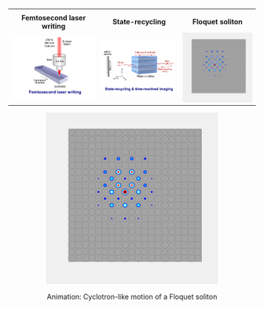 <style>
td, th {
   border: none!important;
}
</style>

<table>
  <tr>
    <td><b style="font-size:15px"></b></td>
    <td><b style="font-size:15px"></b></td>
 </tr>
<th> Femtosecond laser writing </th>
<th> State-recycling </th>
<th> Floquet soliton </th>
 <tr>
  <td><img src="imageN/FLW.png" width="350" /> </td>   
  <td><img src="imageN/StateRecycling.png" width="350" /> </td> 
  <td><img src="imageN/SolitonEvolution_GIF_2.gif" width="350" />
</td>
</tr>
</table>


<p align="center">
<img src="imageN/SolitonEvolution_GIF_2.gif" width="350"/>
</p>

<p align="center">
Animation: Cyclotron-like motion of a Floquet soliton
</p>
